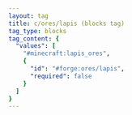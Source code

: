 ```yaml
---
layout: tag
title: c/ores/lapis (blocks tag)
tag_type: blocks
tag_content: {
  "values": [
    "#minecraft:lapis_ores",
    {
      "id": "#forge:ores/lapis",
      "required": false
    }
  ]
}
---
```

